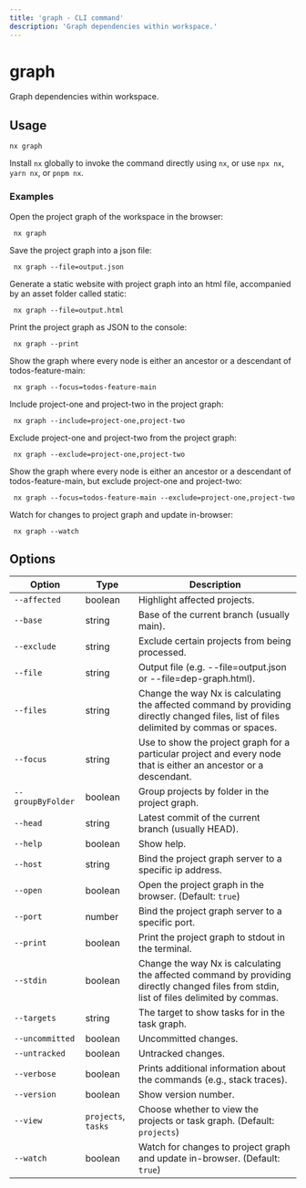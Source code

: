 ```yaml
---
title: 'graph - CLI command'
description: 'Graph dependencies within workspace.'
---
```


# graph

Graph dependencies within workspace.

## Usage

```shell
nx graph
```

Install `nx` globally to invoke the command directly using `nx`, or use `npx nx`, `yarn nx`, or `pnpm nx`.

### Examples

Open the project graph of the workspace in the browser:

```shell
 nx graph
```

Save the project graph into a json file:

```shell
 nx graph --file=output.json
```

Generate a static website with project graph into an html file, accompanied by an asset folder called static:

```shell
 nx graph --file=output.html
```

Print the project graph as JSON to the console:

```shell
 nx graph --print
```

Show the graph where every node is either an ancestor or a descendant of todos-feature-main:

```shell
 nx graph --focus=todos-feature-main
```

Include project-one and project-two in the project graph:

```shell
 nx graph --include=project-one,project-two
```

Exclude project-one and project-two from the project graph:

```shell
 nx graph --exclude=project-one,project-two
```

Show the graph where every node is either an ancestor or a descendant of todos-feature-main, but exclude project-one and project-two:

```shell
 nx graph --focus=todos-feature-main --exclude=project-one,project-two
```

Watch for changes to project graph and update in-browser:

```shell
 nx graph --watch
```

## Options

| Option            | Type                | Description                                                                                                                              |
| ----------------- | ------------------- | ---------------------------------------------------------------------------------------------------------------------------------------- |
| `--affected`      | boolean             | Highlight affected projects.                                                                                                             |
| `--base`          | string              | Base of the current branch (usually main).                                                                                               |
| `--exclude`       | string              | Exclude certain projects from being processed.                                                                                           |
| `--file`          | string              | Output file (e.g. --file=output.json or --file=dep-graph.html).                                                                          |
| `--files`         | string              | Change the way Nx is calculating the affected command by providing directly changed files, list of files delimited by commas or spaces.  |
| `--focus`         | string              | Use to show the project graph for a particular project and every node that is either an ancestor or a descendant.                        |
| `--groupByFolder` | boolean             | Group projects by folder in the project graph.                                                                                           |
| `--head`          | string              | Latest commit of the current branch (usually HEAD).                                                                                      |
| `--help`          | boolean             | Show help.                                                                                                                               |
| `--host`          | string              | Bind the project graph server to a specific ip address.                                                                                  |
| `--open`          | boolean             | Open the project graph in the browser. (Default: `true`)                                                                                 |
| `--port`          | number              | Bind the project graph server to a specific port.                                                                                        |
| `--print`         | boolean             | Print the project graph to stdout in the terminal.                                                                                       |
| `--stdin`         | boolean             | Change the way Nx is calculating the affected command by providing directly changed files from stdin, list of files delimited by commas. |
| `--targets`       | string              | The target to show tasks for in the task graph.                                                                                          |
| `--uncommitted`   | boolean             | Uncommitted changes.                                                                                                                     |
| `--untracked`     | boolean             | Untracked changes.                                                                                                                       |
| `--verbose`       | boolean             | Prints additional information about the commands (e.g., stack traces).                                                                   |
| `--version`       | boolean             | Show version number.                                                                                                                     |
| `--view`          | `projects`, `tasks` | Choose whether to view the projects or task graph. (Default: `projects`)                                                                 |
| `--watch`         | boolean             | Watch for changes to project graph and update in-browser. (Default: `true`)                                                              |
